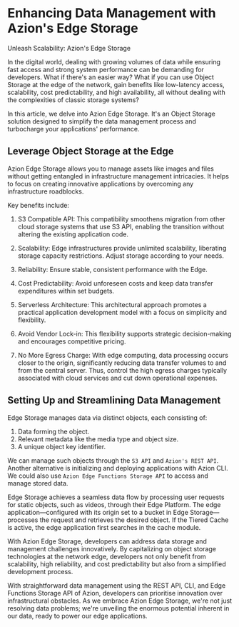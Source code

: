 # Enhancing Data Management with Azion's Edge Storage
Unleash Scalability: Azion's Edge Storage


In the digital world, dealing with growing volumes of data while ensuring fast access and strong system performance can be demanding for developers. What if there's an easier way? What if you can use Object Storage at the edge of the network, gain benefits like low-latency access, scalability, cost predictability, and high availability, all without dealing with the complexities of classic storage systems?

In this article, we delve into Azion Edge Storage. It's an Object Storage solution designed to simplify the data management process and turbocharge your applications' performance.

## Leverage Object Storage at the Edge

Azion Edge Storage allows you to manage assets like images and files without getting entangled in infrastructure management intricacies. It helps to focus on creating innovative applications by overcoming any infrastructure roadblocks.

Key benefits include:

1. S3 Compatible API: This compatibility smoothens migration from other cloud storage systems that use S3 API, enabling the transition without altering the existing application code.
   
2. Scalability: Edge infrastructures provide unlimited scalability, liberating storage capacity restrictions. Adjust storage according to your needs.
   
3. Reliability: Ensure stable, consistent performance with the Edge.
   
4. Cost Predictability: Avoid unforeseen costs and keep data transfer expenditures within set budgets.

5. Serverless Architecture: This architectural approach promotes a practical application development model with a focus on simplicity and flexibility.
   
6. Avoid Vendor Lock-in: This flexibility supports strategic decision-making and encourages competitive pricing.
   
7. No More Egress Charge: With edge computing, data processing occurs closer to the origin, significantly reducing data transfer volumes to and from the central server. Thus, control the high egress charges typically associated with cloud services and cut down operational expenses.

## Setting Up and Streamlining Data Management

Edge Storage manages data via distinct objects, each consisting of:

1. Data forming the object.
2. Relevant metadata like the media type and object size.
3. A unique object key identifier.

We can manage such objects through the `S3 API` and `Azion's REST API`. Another alternative is initializing and deploying applications with Azion CLI. We could also use `Azion Edge Functions Storage API` to access and manage stored data.

Edge Storage achieves a seamless data flow by processing user requests for static objects, such as videos, through their Edge Platform. The edge application—configured with its origin set to a bucket in Edge Storage—processes the request and retrieves the desired object. If the Tiered Cache is active, the edge application first searches in the cache module.

With Azion Edge Storage, developers can address data storage and management challenges innovatively. By capitalizing on object storage technologies at the network edge, developers not only benefit from scalability, high reliability, and cost predictability but also from a simplified development process.

With straightforward data management using the REST API, CLI, and Edge Functions Storage API of Azion, developers can prioritise innovation over infrastructural obstacles. As we embrace Azion Edge Storage, we're not just resolving data problems; we're unveiling the enormous potential inherent in our data, ready to power our edge applications.